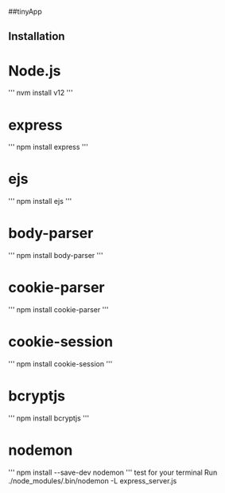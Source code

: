 ##tinyApp

## Installation

# Node.js

'''
nvm install v12
'''

# express

'''
npm install express
'''

# ejs

'''
npm install ejs
'''

# body-parser

'''
npm install body-parser
'''

# cookie-parser

'''
npm install cookie-parser
'''

# cookie-session

'''
npm install cookie-session
'''

# bcryptjs

'''
npm install bcryptjs
'''

# nodemon

'''
npm install --save-dev nodemon
'''
test for your terminal Run
./node_modules/.bin/nodemon -L express_server.js
